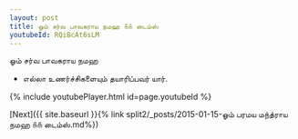 ```yaml
---
layout: post
title: ஓம் சர்வ பாவகராய நமஹ ௧௧ டைம்ஸ்
youtubeId: RQiBcAt6sLM
---
```

 
 
 ஓம் சர்வ பாவகராய நமஹ  
 
 -  எல்லா உணர்ச்சிகளையும் தயாரிப்பவர் யார். 
 
  
 
  
 
 
 
 
 
 


{% include youtubePlayer.html id=page.youtubeId %}
 
[Next]({{ site.baseurl }}{% link  split2/_posts/2015-01-15-ஓம் பரமய மந்த்ராய நமஹ ௧௧ டைம்ஸ்.md%})
 
